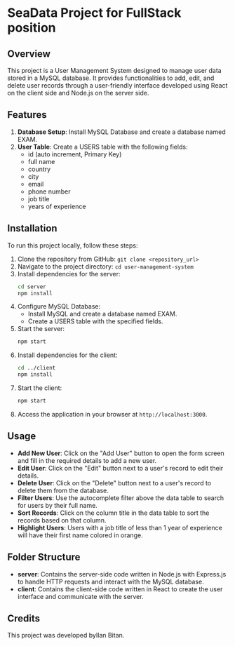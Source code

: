# SeaData Project for FullStack position

## Overview

This project is a User Management System designed to manage user data stored in a MySQL database. It provides functionalities to add, edit, and delete user records through a user-friendly interface developed using React on the client side and Node.js on the server side.

## Features

1. **Database Setup**: Install MySQL Database and create a database named EXAM.
2. **User Table**: Create a USERS table with the following fields: 
   - id (auto increment, Primary Key)
   - full name
   - country
   - city
   - email
   - phone number
   - job title
   - years of experience

## Installation

To run this project locally, follow these steps:

1. Clone the repository from GitHub: `git clone <repository_url>`
2. Navigate to the project directory: `cd user-management-system`
3. Install dependencies for the server:
   ```bash
   cd server
   npm install
   ```
4. Configure MySQL Database:
   - Install MySQL and create a database named EXAM.
   - Create a USERS table with the specified fields.
5. Start the server:
   ```bash
   npm start
   ```
6. Install dependencies for the client:
   ```bash
   cd ../client
   npm install
   ```
7. Start the client:
   ```bash
   npm start
   ```
8. Access the application in your browser at `http://localhost:3000`.

## Usage

- **Add New User**: Click on the "Add User" button to open the form screen and fill in the required details to add a new user.
- **Edit User**: Click on the "Edit" button next to a user's record to edit their details.
- **Delete User**: Click on the "Delete" button next to a user's record to delete them from the database.
- **Filter Users**: Use the autocomplete filter above the data table to search for users by their full name.
- **Sort Records**: Click on the column title in the data table to sort the records based on that column.
- **Highlight Users**: Users with a job title of less than 1 year of experience will have their first name colored in orange.

## Folder Structure

- **server**: Contains the server-side code written in Node.js with Express.js to handle HTTP requests and interact with the MySQL database.
- **client**: Contains the client-side code written in React to create the user interface and communicate with the server.

## Credits

This project was developed byIlan Bitan.
